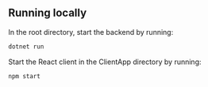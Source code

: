
## Running locally

In the root directory, start the backend by running:
```bash
dotnet run
```
Start the React client in the ClientApp directory by running:
```bash
npm start
```
